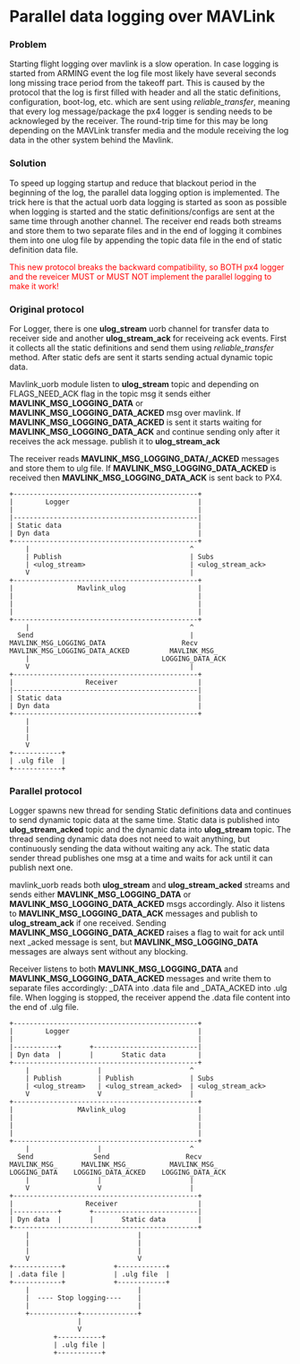 # Parallel data logging over MAVLink

### Problem
Starting flight logging over mavlink is a slow operation. In case logging is started from ARMING event the log file most likely have several seconds long missing trace period from the takeoff part. This is caused by the protocol that the log is first filled with header and all the static definitions, configuration, boot-log, etc. which are sent using *reliable_transfer*, meaning that every log message/package the px4 logger is sending needs to be acknowleged by the receiver. The round-trip time for this may be long depending on the MAVLink transfer media and the module receiving the log data in the other system behind the Mavlink.

### Solution
To speed up logging startup and reduce that blackout period in the beginning of the log, the parallel data logging option is implemented. The trick here is that the actual uorb data logging is started as soon as possible when logging is started and the static definitions/configs are sent at the same time through another channel. The receiver end reads both streams and store them to two separate files and in the end of logging it combines them into one ulog file by appending the topic data file in the end of static definition data file.

<span style="color:red">
This new protocol breaks the backward compatibility, so BOTH px4 logger and the reveicer MUST or MUST NOT implement the parallel logging to make it work!
</span>

### Original protocol
For Logger, there is one **ulog_stream** uorb channel for transfer data to receiver side and another **ulog_stream_ack** for receiveing ack events. First it collects all the static definitions and send them using *reliable_transfer* method. After static defs are sent it starts sending actual dynamic topic data.

Mavlink_uorb module listen to **ulog_stream** topic and depending on FLAGS_NEED_ACK flag in the topic msg it sends either **MAVLINK_MSG_LOGGING_DATA** or **MAVLINK_MSG_LOGGING_DATA_ACKED** msg over mavlink.
If **MAVLINK_MSG_LOGGING_DATA_ACKED** is sent it starts waiting for **MAVLINK_MSG_LOGGING_DATA_ACK** and continue sending only after it receives the ack message. publish it to **ulog_stream_ack**

The receiver reads **MAVLINK_MSG_LOGGING_DATA/_ACKED** messages and store them to ulg file. If **MAVLINK_MSG_LOGGING_DATA_ACKED** is received then **MAVLINK_MSG_LOGGING_DATA_ACK** is sent back to PX4.

```
+----------------------------------------------+
|        Logger                                |
|                                              |
|----------------------------------------------|
| Static data                                  |
| Dyn data                                     |
+----------------------------------------------+
    |                                        ^
    | Publish                                | Subs
    | <ulog_stream>                          | <ulog_stream_ack>
    V                                        |
+----------------------------------------------+
|                Mavlink_ulog                  |
|                                              |
|                                              |
|                                              |
+----------------------------------------------+
    |                                        ^
  Send                                       |
MAVLINK_MSG_LOGGING_DATA                   Recv
MAVLINK_MSG_LOGGING_DATA_ACKED          MAVLINK_MSG_
    |                                 LOGGING_DATA_ACK
    V                                        |
+----------------------------------------------+
|                  Receiver                    |
|----------------------------------------------|
| Static data                                  |
| Dyn data                                     |
+----------------------------------------------+
    |
    |
    |
    V
+------------+
| .ulg file  |
+------------+

```


### Parallel protocol
Logger spawns new thread for sending Static definitions data and continues to send dynamic topic data at the same time. Static data is published into **ulog_stream_acked** topic and the dynamic data into **ulog_stream** topic. The thread sending dynamic data does not need to wait anything, but continuously sending the data without waiting any ack. The static data sender thread publishes one msg at a time and waits for ack until it can publish next one.

mavlink_uorb reads both **ulog_stream** and **ulog_stream_acked** streams and sends either **MAVLINK_MSG_LOGGING_DATA** or **MAVLINK_MSG_LOGGING_DATA_ACKED** msgs accordingly. Also it listens to **MAVLINK_MSG_LOGGING_DATA_ACK** messages and publish to **ulog_stream_ack** if one received.
Sending **MAVLINK_MSG_LOGGING_DATA_ACKED** raises a flag to wait for ack until next _acked message is sent, but **MAVLINK_MSG_LOGGING_DATA** messages are always sent without any blocking.

Receiver listens to both **MAVLINK_MSG_LOGGING_DATA** and **MAVLINK_MSG_LOGGING_DATA_ACKED** messages and write them to separate files accordingly: _DATA into .data file and _DATA_ACKED into .ulg file. When logging is stopped, the receiver append the .data file content into the end of .ulg file.

```
+----------------------------------------------+
|        Logger                                |
|                                              |
|-----------+       +--------------------------|
| Dyn data  |       |       Static data        |
+----------------------------------------------+
    |                 |                      ^
    | Publish         | Publish              | Subs
    | <ulog_stream>   | <ulog_stream_acked>  | <ulog_stream_ack>
    V                 V                      |
+----------------------------------------------+
|                MAvlink_ulog                  |
|                                              |
|                                              |
|                                              |
+----------------------------------------------+
    |                 |                      ^
  Send               Send                   Recv
MAVLINK_MSG_      MAVLINK_MSG_          MAVLINK_MSG_
LOGGING_DATA    LOGGING_DATA_ACKED    LOGGING_DATA_ACK
    |                 |                      |
    V                 V                      |
+----------------------------------------------+
|                  Receiver                    |
|-----------+       +--------------------------|
| Dyn data  |       |       Static data        |
+----------------------------------------------+
    |                           |
    |                           |
    |                           |
    V                           V
+------------+            +------------+
| .data file |            | .ulg file  |
+------------+            +------------+
    |                           |
    |  ---- Stop logging----    |
    |                           |
    +------------+--------------+
                 |
                 V
           +-----------+
           | .ulg file |
           +-----------+

```

